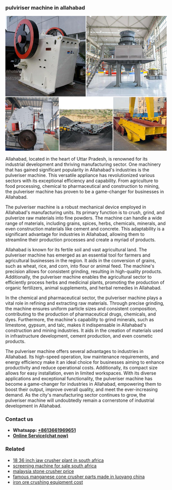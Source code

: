 <h3>pulviriser machine in allahabad</h3><img src='1706773536.jpg' alt=''><p>Allahabad, located in the heart of Uttar Pradesh, is renowned for its industrial development and thriving manufacturing sector. One machinery that has gained significant popularity in Allahabad's industries is the pulveriser machine. This versatile appliance has revolutionized various sectors with its exceptional efficiency and capability. From agriculture to food processing, chemical to pharmaceutical and construction to mining, the pulveriser machine has proven to be a game-changer for businesses in Allahabad.</p><p>The pulveriser machine is a robust mechanical device employed in Allahabad's manufacturing units. Its primary function is to crush, grind, and pulverize raw materials into fine powders. The machine can handle a wide range of materials, including grains, spices, herbs, chemicals, minerals, and even construction materials like cement and concrete. This adaptability is a significant advantage for industries in Allahabad, allowing them to streamline their production processes and create a myriad of products.</p><p>Allahabad is known for its fertile soil and vast agricultural land. The pulveriser machine has emerged as an essential tool for farmers and agricultural businesses in the region. It aids in the conversion of grains, such as wheat, rice, and corn, into flour or animal feed. The machine's precision allows for consistent grinding, resulting in high-quality products. Additionally, the pulveriser machine enables the agricultural sector to efficiently process herbs and medicinal plants, promoting the production of organic fertilizers, animal supplements, and herbal remedies in Allahabad.</p><p>In the chemical and pharmaceutical sector, the pulveriser machine plays a vital role in refining and extracting raw materials. Through precise grinding, the machine ensures uniform particle sizes and consistent composition, contributing to the production of pharmaceutical drugs, chemicals, and dyes. Furthermore, the machine's capability to grind minerals, such as limestone, gypsum, and talc, makes it indispensable in Allahabad's construction and mining industries. It aids in the creation of materials used in infrastructure development, cement production, and even cosmetic products.</p><p>The pulveriser machine offers several advantages to industries in Allahabad. Its high-speed operation, low maintenance requirements, and energy efficiency make it an ideal choice for businesses aiming to enhance productivity and reduce operational costs. Additionally, its compact size allows for easy installation, even in limited workspaces. With its diverse applications and exceptional functionality, the pulveriser machine has become a game-changer for industries in Allahabad, empowering them to boost their output, improve overall quality, and meet the ever-increasing demand. As the city's manufacturing sector continues to grow, the pulveriser machine will undoubtedly remain a cornerstone of industrial development in Allahabad.</p><h3>Contact us</h3><ul><li><strong>Whatsapp:&nbsp;<a href="https://wa.me/8613661969651">+8613661969651</a></strong></li><li><a href="https://swt.shibang-china.com/?git&amp;zhl&amp;pulviriser machine in allahabad"><strong>Online Service(chat now)</strong></a></li></ul><h3>Related</h3><ul><li><a href='18 36 inch jaw crusher plant in south africa.md'>18 36 inch jaw crusher plant in south africa</a></li><li><a href='screening machine for sale south africa.md'>screening machine for sale south africa</a></li><li><a href='malaysia stone crusher price.md'>malaysia stone crusher price</a></li><li><a href='famous manganese cone crusher parts made in luoyang china.md'>famous manganese cone crusher parts made in luoyang china</a></li><li><a href='iron ore crushing equipment cost.md'>iron ore crushing equipment cost</a></li></ul>